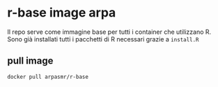 # r-base image arpa 

Il repo serve come immagine base per tutti i container che utilizzano R.
Sono già installati tutti i pacchetti di R necessari grazie a  `install.R`

## pull image

```sh
docker pull arpasmr/r-base
```


